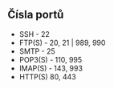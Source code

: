 ## Čísla portů
- SSH - 22
- FTP(S) - 20, 21 | 989, 990
- SMTP - 25
- POP3(S) - 110, 995
- IMAP(S) - 143, 993
- HTTP(S) 80, 443
